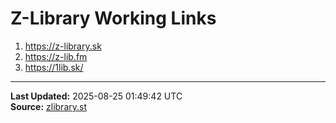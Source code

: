 # Z-Library Working Links

1. https://z-library.sk
2. https://z-lib.fm
3. https://1lib.sk/

---
**Last Updated:** 2025-08-25 01:49:42 UTC  
**Source:** [zlibrary.st](https://zlibrary.st/new-z-library-official-website-links)

